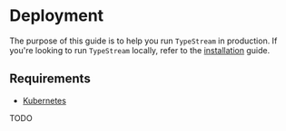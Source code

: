 # Deployment

The purpose of this guide is to help you run `TypeStream` in production. If you're looking to run `TypeStream` locally, refer to the [installation](/docs/tutorial/installation.mdx) guide.

## Requirements

- [Kubernetes](https://kubernetes.io/docs/setup/)

TODO
